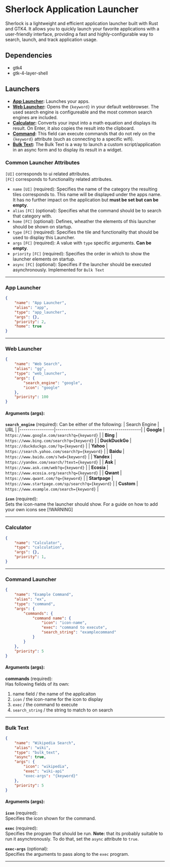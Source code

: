 # Sherlock Application Launcher
Sherlock is a lightweight and efficient application launcher built with Rust and GTK4. It allows you to quickly launch your favorite applications with a user-friendly interface, providing a fast and highly-configurable way to search, launch, and track application usage.


## Dependencies
- gtk4
- gtk-4-layer-shell


## Launchers
- **[App Launcher](#app-launcher):** Launches your apps. 
- **[Web Launcher](#web-launcher):** Opens the ``{keyword}`` in your default webbrowser. The used search engine is configureable and the most common search engines are included. 
- **[Calculator](#calculator):** Converts your input into a math equation and displays its result. On Enter, it also copies the result into the clipboard.
- **[Command](#command-launcher):** This field can execute commands that do not rely on the ``{keyword}`` attribute (such as connecting to a specific wifi).
- **[Bulk Text](#bulk-text):** The Bulk Text is a way to launch a custom script/application in an async form and to display its result in a widget.



### Common Launcher Attributes
`[UI]` corresponds to ui related attributes.<br>
`[FC]` corresponds to functionality related attributes.<br>

- `name` `[UI]` (required): Specifies the name of the category the resulting tiles corresponds to. This name will be displayed under the apps name. It has no further impact on the application but **must be set but can be empty**. 
- `alias` `[FC]` (optional): Specifies what the command should be to search that category with.
- `home` `[FC]` (optional): Defines, wheather the elements of this launcher should be shown on startup.
- `type` `[FC]` (required): Specifies the tile and functionality that should be used to display this Launcher.
- `args` `[FC]` (required): A value with `type` specific arguments. **Can be empty**.
- `priority` `[FC]` (required): Specifies the order in which to show the launcher elements on startup. 
- `async` `[FC]` (optional): Specifies if the launcher should be executed asynchronously. Implemented for `Bulk Text`
---

### App Launcher
```json
{
    "name": "App Launcher",
    "alias": "app",
    "type": "app_launcher",
    "args": {},
    "priority": 2,
    "home": true
}
```
---
### Web Launcher
```json
{
    "name": "Web Search",
    "alias": "gg",
    "type": "web_launcher",
    "args": {
        "search_engine": "google",
        "icon": "google"
    },
    "priority": 100
}
```
#### Arguments (args):
**`search_engine`** (required):
Can be either of the following:
| Search Engine   | URL                                      |
|-----------------|------------------------------------------|
| **Google**      | `https://www.google.com/search?q={keyword}` |
| **Bing**        | `https://www.bing.com/search?q={keyword}` |
| **DuckDuckGo**  | `https://duckduckgo.com/?q={keyword}`    |
| **Yahoo**       | `https://search.yahoo.com/search?p={keyword}` |
| **Baidu**       | `https://www.baidu.com/s?wd={keyword}`   |
| **Yandex**      | `https://yandex.com/search/?text={keyword}` |
| **Ask**         | `https://www.ask.com/web?q={keyword}`    |
| **Ecosia**      | `https://www.ecosia.org/search?q={keyword}` |
| **Qwant**       | `https://www.qwant.com/?q={keyword}`     |
| **Startpage**   | `https://www.startpage.com/sp/search?q={keyword}` |
| **Custom**      | `https://www.example.com/search={keyword}` |

**`icon`** (required):<br>
Sets the icon-name the launcher should show. For a guide on how to add your own icons see [!WARNING]

---

### Calculator
```json
{
    "name": "Calculator",
    "type": "calculation",
    "args": {},
    "priority": 1,
}
```

---

### Command Launcher
```json
{
    "name": "Example Command",
    "alias": "ex",
    "type": "command",
    "args": {
        "commands": {
            "command name": {
                "icon": "icon-name",
                "exec": "command to execute", 
                "search_string": "examplecommand"
            }
        }
    },
    "priority": 5
}
```
#### Arguments (args):
**commands** (required):<br>
Has following fields of its own:
1. name field / the name of the applicaiton
2. `icon` / the icon-name for the icon to display 
3. `exec` / the command to execute
4. `search_string` / the string to match to on search

---

### Bulk Text
```json
{
    "name": "Wikipedia Search",
    "alias": "wiki",
    "type": "bulk_text",
    "async": true,
    "args": {
        "icon": "wikipedia",
        "exec": "wiki-api"
        "exec-args": "{keyword}"
    },
    "priority": 5
}
```
#### Arguments (args):
**`icon`** (required):<br>
Specifies the icon shown for the command.<br>

**`exec`** (required):<br>
Specifies the program that should be run. **Note:** that its probably suitable to run it asynchronously. To do that, set the `async` attribute to `true`.

**`exec-args`** (optional):<br>
Specifies the arguments to pass along to the `exec` program.

--- 
